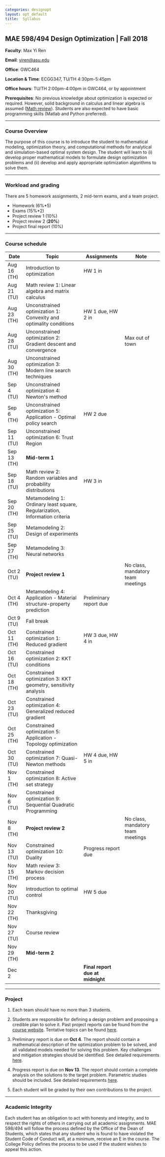 ```yaml
---
categories: designopt
layout: opt_default
title:  Syllabus
---
```


## MAE 598/494 Design Optimization | Fall 2018

**Faculty**: Max Yi Ren 

**Email**: yiren@asu.edu 

**Office**: GWC464

**Location & Time**: ECGG347, TU/TH 4:30pm-5:45pm

**Office hours**: TU/TH 2:00pm-4:00pm in GWC464, or by appointment

**Prerequisites**:  No previous knowledge about optimization is expected or required. 
However, solid background in calculus and linear algebra is assumed ([Math review](http://designinformaticslab.github.io/designopt_tutorial/2017/08/15/mathreview.html)).
Students are also expected to have basic programming skills (Matlab and Python preferred).

***

### Course Overview

The purpose of this course is to introduce the student to mathematical modeling, 
optimization theory, and computational methods for analytical and simulation-based 
optimal system design. The student will learn to (i) develop proper mathematical 
models to formulate design optimization problems and (ii) develop and apply appropriate 
optimization algorithms to solve them.

***

### Workload and grading

There are 5 homework assignments, 
2 mid-term exams, and a team project.

* Homework (6%*5)
* Exams (15%*2)
* Project review 1 (10%)
* Project review 2 (**20%**)
* Project final report (10%)

***

### Course schedule

| Date      	            | Topic                                                            	    | Assignments 	            | Note 	                            |
| ------------------------- | --------------------------------------------------------------------- | ------------------------- | --------------------------------- |
| Aug 16 (TH)	            | Introduction to optimization                                          | HW 1 in	            |                           	    |
| Aug 21 (TU)	            | Math review 1: Linear algebra and matrix calculus                     |                           |                                   |
| Aug 23 (TH)	            | Unconstrained optimization 1: Convexity and optimality conditions     | HW 1 due, HW 2 in          |                                   |
| Aug 28 (TU)	            | Unconstrained optimization 2: Gradient descent and convergence        |                           |  Max out of town   	                            |
| Aug 30 (TH)	            | Unconstrained optimization 3: Modern line search techniques           |            	            |      	                            |
| Sep 4 (TU)	            | Unconstrained optimization 4: Newton's method                         |            	            |      	                            |
| Sep 6 (TH)                | Unconstrained optimization 5: Application - Optimal policy search     | HW 2 due                  |                                   |
| Sep 11 (TU)	            | Unconstrained optimization 6: Trust Region                            |            	            |      	                            |
| Sep 13 (TH)	            | **Mid-term 1**                 	                                    |       	                |                                   |
| Sep 18  (TU)	            | Math review 2: Random variables and probability distributions         | HW 3 in|      	        |
| Sep 20 (TH)	            | Metamodeling 1: Ordinary least square, Regularization, Information criteria |            	        |      	            |
| Sep 25 (TU)	            | Metamodeling 2: Design of experiments                                 |            	            |      	                            |
| Sep 27 (TH)	            | Metamodeling 3: Neural networks                           	            |      	                    |                           	    |
| Oct 2 (TU)	            | **Project review 1**  |            	    |  No class, mandatory team meetings                         	    |
| Oct 4 (TH)	            | Metamodeling 4: Application - Material structure-property prediction                                                | Preliminary report due                          |                           	    |
| Oct 9 (TU)	            | Fall break                                                            |            	            |                           	    |
| Oct 11 (TH)	            | Constrained optimization 1: Reduced gradient                          | HW 3 due, HW 4 in	                |                           	    |
| Oct 16 (TU)	            | Constrained optimization 2: KKT conditions                            |            	            |                                   |
| Oct 18 (TH)	            | Constrained optimization 3: KKT geometry, sensitivity analysis        |                           |                           	    |
| Oct 23 (TU)	            | Constrained optimization 4: Generalized reduced gradient              |            	            |                            	    |
| Oct 25 (TH)	            | Constrained optimization 5: Application - Topology optimization       |            	            |     	                            |
| Oct 30 (TU)	            | Constrained optimization 7: Quasi-Newton methods                      | HW 4 due, HW 5 in             	            |                           	    |
| Nov 1 (TH)                | Constrained optimization 8: Active set strategy 	                    |                         |                                   |
| Nov 6 (TU)	            | Constrained optimization 9: Sequential Quadratic Programming          |              	            |                           	    |
| Nov 8 (TH)	            | **Project review 2**                                                  |            	            | No class, mandatory team meetings                          	    |
| Nov 13 (TU)	            | Constrained optimization 10: Duality                                  | Progress report due                         |            	                    |
| Nov 15 (TH)	            | Math review 3: Markov decision process           	                    |                           |                                   |
| Nov 20 (TU)	            | Introduction to optimal control                                 | HW 5 due           	            |                            	    |
| Nov 22 (TH)	            | Thanksgiving                                      	                |            	            |                            	    |
| Nov 27 (TU)	            | Course review                                |            	            |                            	    |
| Nov 29 (TH)	            | **Mid-term 2**                      	                                |            	            |                            	    |
| Dec 2                     |                                                                       | **Final report due at midnight** |                            |

***

### Project

1. Each team should have no more than 3 students.

2. Students are responsible for defining a design problem and
proposing a credible plan to solve it.
Past project reports can be found from the
[course website](http://designinformaticslab.github.io/_pages/teaching/opt_index.html).
Tentative topics can be found [here](http://designinformaticslab.github.io/designopt_tutorial/2017/10/14/designopt-project.html).

3. Preliminary report is due on **Oct 4**. The report should contain a mathematical description
of the optimization problem to be solved, and all validated models needed for solving this problem.
Key challenges and mitigation strategies should be identified.
See detailed requirements [here](http://designinformaticslab.github.io/designopt_tutorial/2018/08/14/designopt-preliminaryguideline.html).

4. Progress report is due on **Nov 13**. The report should contain a complete analysis
on the solutions to the target problem. Parametric studies should be included.
See detailed requirements [here]().

5. Each student will be graded by their own contributions to the project.

***

### Academic Integrity

Each student has an obligation to act with honesty and integrity, and to respect the rights of others in carrying out all academic assignments.
MAE 598/494 will follow the process defined by the Office of
the Dean of Students, which states that any student who is found to
have violated the Student Code of Conduct will, at a minimum,
receive an E in the course. The College Policy defines the process to
be used if the student wishes to appeal this action.